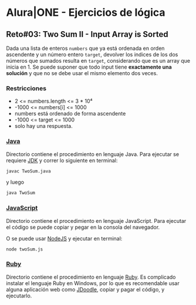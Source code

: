 # Alura|ONE - Ejercicios de lógica

## Reto#03: Two Sum II - Input Array is Sorted
Dada una lista de enteros `numbers` que ya está ordenada en orden ascendente y un número entero `target`, devolver los indices de los dos números que sumados resulta en `target`, considerando que es un array que inicia en 1. Se puede suponer que todo input tiene **exactamente una solución** y que no se debe usar el mismo elemento dos veces.

### Restricciones
- 2 <= numbers.length <= 3 * 10⁴
- -1000 <= numbers[i] <= 1000
- numbers está ordenado de forma ascendente
- -1000 <= target <= 1000
- solo hay una respuesta.


### [Java](./java/TwoSum.java)
Directorio contiene el procedimiento en lenguaje Java. Para ejecutar se requiere [JDK](https://www.oracle.com/java/technologies/downloads/) y correr lo siguiente en terminal:
```bash
javac TwoSum.java
```
y luego
```bash
java TwoSum
```

### [JavaScript](./javascript/twoSum.js)
Directorio contiene el procedimiento en lenguaje JavaScript. Para ejecutar el código se puede copiar y pegar en la consola del navegador.

O se puede usar [NodeJS](https://nodejs.org/en) y ejecutar en terminal:
```bash
node twoSum.js
```

### [Ruby](./ruby/two_sum.rb)
Directorio contiene el procedimiento en lenguaje [Ruby](https://www.ruby-lang.org/en/). Es complicado instalar el lenguaje Ruby en Windows, por lo que es recomendable usar alguna aplicación web como [JDoodle](https://www.jdoodle.com/execute-ruby-online), copiar y pagar el código, y ejecutarlo.
